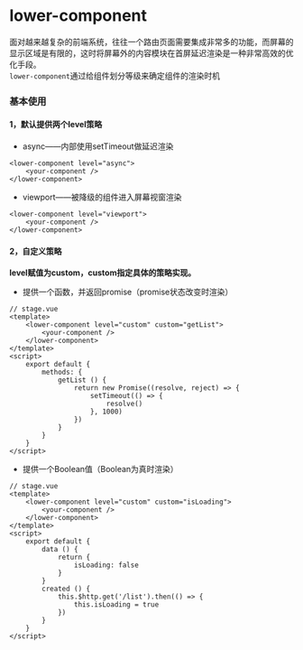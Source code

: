 # lower-component

面对越来越复杂的前端系统，往往一个路由页面需要集成非常多的功能，而屏幕的显示区域是有限的，这时将屏幕外的内容模块在首屏延迟渲染是一种非常高效的优化手段。    
`lower-component`通过给组件划分等级来确定组件的渲染时机

### 基本使用
#### 1，默认提供两个level策略   

* async——内部使用setTimeout做延迟渲染

```
<lower-component level="async">
    <your-component />
</lower-component>
```
* viewport——被降级的组件进入屏幕视窗渲染

```
<lower-component level="viewport">
    <your-component />
</lower-component>
```
#### 2，自定义策略
**level赋值为custom，custom指定具体的策略实现。**   

* 提供一个函数，并返回promise（promise状态改变时渲染）

```
// stage.vue
<template>
    <lower-component level="custom" custom="getList">
        <your-component />
    </lower-component>
</template>
<script>
	export default {
		methods: {
			getList () {
				return new Promise((resolve, reject) => {
					setTimeout(() => {
						resolve()
					}, 1000)
				})
			}
		}
	}	
</script>
```
* 提供一个Boolean值（Boolean为真时渲染） 

```
// stage.vue
<template>
    <lower-component level="custom" custom="isLoading">
        <your-component />
    </lower-component>
</template>
<script>
	export default {
		data () {
			return {
				isLoading: false
			}
		}
		created () {
			this.$http.get('/list').then(() => {
				this.isLoading = true
			})
		}
	}	
</script>
```
